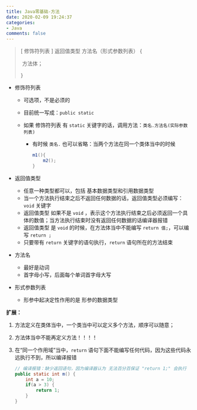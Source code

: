 ```yaml
---
title: Java零基础-方法
date: 2020-02-09 19:24:37
categories:
- Java
comments: false
---
```




> [ 修饰符列表 ] 返回值类型 方法名（形式参数列表） {
>
> ​	方法体；
>
> }

<!-- more -->

- 修饰符列表

  - 可选项，不是必须的

  - 目前统一写成：`public static`

  - 如果 修饰符列表 有 `static` 关键字的话，调用方法：`类名.方法名(实际参数列表)`

    - 有时候 `类名.` 也可以省略：当两个方法在同一个类体当中的时候

      ```java
      m1(){
          m2();
      }
      ```

- 返回值类型
  - 任意一种类型都可以，包括 基本数据类型和引用数据类型
  - 当一个方法执行结束之后不返回任何数据的话，返回值类型必须编写： `void`  关键字
  - 返回值类型 如果不是 `void` ，表示这个方法执行结束之后必须返回一个具体的数值；当方法执行结束时没有返回任何数据的话编译器报错
  - 返回值类型 是 `void` 的时候，在方法体当中不能编写 `return 值;`，可以编写 `return ;`
  - 只要带有 `return` 关键字的语句执行，`return` 语句所在的方法结束
- 方法名
  - 最好是动词
  - 首字母小写，后面每个单词首字母大写
- 形式参数列表
  
  - 形参中起决定性作用的是 形参的数据类型



**扩展：**

1. 方法定义在类体当中，一个类当中可以定义多个方法，顺序可以随意；

2. 方法体当中不能再定义方法！！！！

3. 在“同一个作用域”当中，`return` 语句下面不能编写任何代码，因为这些代码永远执行不到，所以编译报错

   ```java
   // 编译报错：缺少返回语句，因为编译器认为 无法百分百保证 "return 1;" 会执行
   public static int m() {
       int a = 10;
       if(a > 3) {
           return 1;
       }
   }
   ```

   